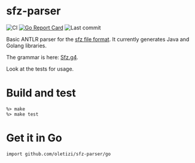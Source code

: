 # sfz-parser
![CI](https://github.com/oletizi/sfz/actions/workflows/go.yml/badge.svg)
[![Go Report Card](https://goreportcard.com/badge/github.com/oletizi/sfz-parser)](https://goreportcard.com/report/github.com/oletizi/sfz-parser)
![Last commit](https://img.shields.io/github/last-commit/oletizi/sfz)

Basic ANTLR parser for the [sfz file format](https://sfzformat.com/). It currently generates Java and Golang libraries.

The grammar is here: [Sfz.g4](Sfz.g4).

Look at the tests for usage.

# Build and test
    
    %> make
    %> make test
    
# Get it in Go

    import github.com/oletizi/sfz-parser/go


